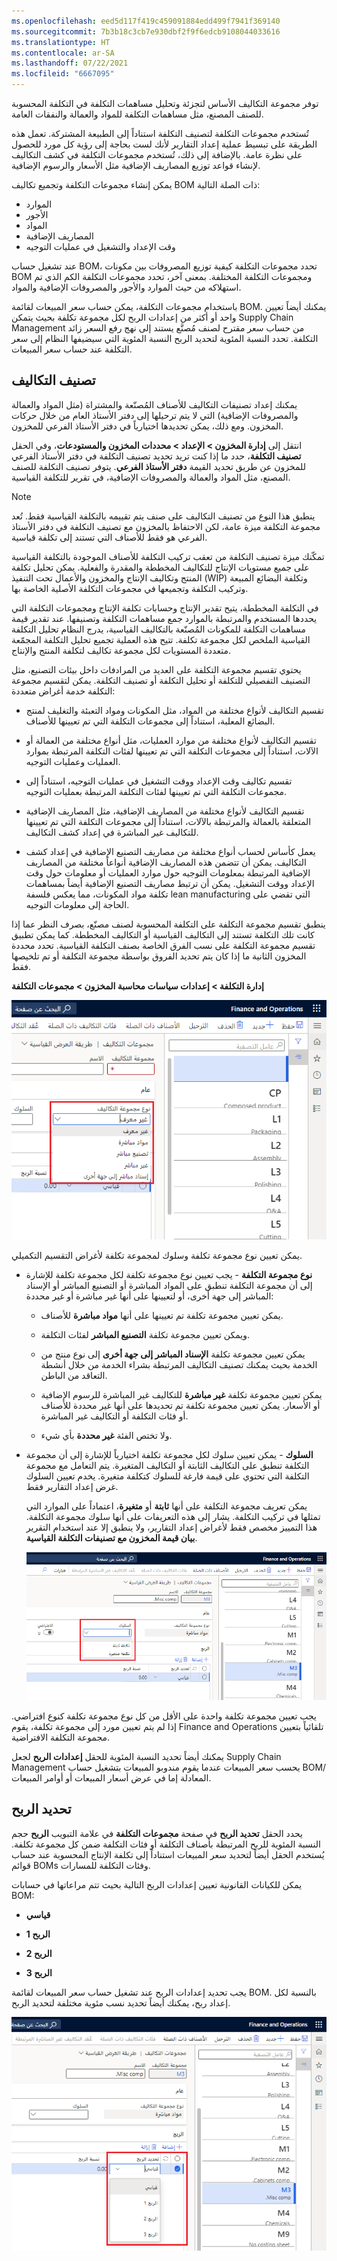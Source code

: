 ```yaml
---
ms.openlocfilehash: eed5d117f419c459091884edd499f7941f369140
ms.sourcegitcommit: 7b3b18c3cb7e930dbf2f9f6edcb9108044033616
ms.translationtype: HT
ms.contentlocale: ar-SA
ms.lasthandoff: 07/22/2021
ms.locfileid: "6667095"
---
```


توفر مجموعة التكاليف الأساس لتجزئة وتحليل مساهمات التكلفة في التكلفة المحسوبة للصنف المصنع، مثل مساهمات التكلفة للمواد والعمالة والنفقات العامة.

تُستخدم مجموعات التكلفة لتصنيف التكلفة استناداً إلى الطبيعة المشتركة.
تعمل هذه الطريقة على تبسيط عملية إعداد التقارير لأنك لست بحاجة إلى رؤية كل مورد للحصول على نظرة عامة. بالإضافة إلى ذلك، تُستخدم مجموعات التكلفة في كشف التكاليف لإنشاء قواعد توزيع المصاريف الإضافية مثل الأسعار والرسوم الإضافية.

يمكن إنشاء مجموعات التكلفة وتجميع تكاليف BOM ذات الصلة التالية:

-   الموارد
-   الأجور
-   المواد
-   المصاريف الإضافية
-   وقت الإعداد والتشغيل في عمليات التوجيه

عند تشغيل حساب BOM، تحدد مجموعات التكلفة كيفية توزيع المصروفات بين مكونات BOM ومجموعات التكلفة المختلفة. بمعنى آخر، تحدد مجموعات التكلفة الكم الذي تم استهلاكه من حيث الموارد والأجور والمصروفات الإضافية والمواد.

باستخدام مجموعات التكلفة، يمكن حساب سعر المبيعات لقائمة BOM. يمكنك أيضاً تعيين واحد أو أكثر من إعدادات الربح لكل مجموعة تكلفة بحيث يتمكن Supply Chain Management من حساب سعر مقترح لصنف مُصنَّع يستند إلى نهج رفع السعر زائد التكلفة. تحدد النسبة المئوية لتحديد الربح النسبة المئوية التي سيضيفها النظام إلى سعر التكلفة عند حساب سعر المبيعات.

## <a name="cost-breakdown"></a>تصنيف التكاليف

يمكنك إعداد تصنيفات التكاليف للأصناف المُصنّعة والمشتراة (مثل المواد والعمالة والمصروفات الإضافية) التي لا يتم ترحيلها إلى دفتر الأستاذ العام من خلال حركات المخزون. ومع ذلك، يمكن تحديدها اختيارياً في دفتر الأستاذ الفرعي للمخزون.

انتقل إلى **إدارة المخزون > الإعداد > محددات المخزون والمستودعات**، وفي الحقل **تصنيف التكلفة**، حدد ما إذا كنت تريد تحديد تصنيف التكلفة في دفتر الأستاذ الفرعي للمخزون عن طريق تحديد القيمة **دفتر الأستاذ الفرعي**. يتوفر تصنيف التكلفة للصنف المصنع، مثل المواد والعمالة والمصروفات الإضافية، في تقرير للتكلفة القياسية.

> [!Note] 
> ينطبق هذا النوع من تصنيف التكاليف على صنف يتم تقييمه بالتكلفة القياسية فقط. تُعد مجموعة التكلفة ميزة عامة، لكن الاحتفاظ بالمخزون مع تصنيف التكلفة في دفتر الأستاذ الفرعي هو فقط للأصناف التي تستند إلى تكلفة قياسية.

تمكّنك ميزة تصنيف التكلفة من تعقب تركيب التكلفة للأصناف الموجودة بالتكلفة القياسية على جميع مستويات الإنتاج للتكاليف المخططة والمقدرة والفعلية. يمكن تحليل تكلفة المنتج وتكاليف الإنتاج والمخزون والأعمال تحت التنفيذ (WIP) وتكلفة البضائع المبيعة وتركيب التكلفة وتجميعها في مجموعات التكلفة الأصلية الخاصة بها.

في التكلفة المخططة، يتيح تقدير الإنتاج وحسابات تكلفة الإنتاج ومجموعات التكلفة التي يحددها المستخدم والمرتبطة بالموارد جمع مساهمات التكلفة وتصنيفها. عند تقدير قيمة مساهمات التكلفة للمكونات المُصنّعة بالتكاليف القياسية، يدرج النظام تحليل التكلفة القياسية الملخص لكل مجموعة تكلفة. تتيح هذه العملية تجميع تحليل التكلفة المجمّعة متعددة المستويات لكل مجموعة تكاليف لتكلفة المنتج والإنتاج.

يحتوي تقسيم مجموعة التكلفة على العديد من المرادفات داخل بيئات التصنيع، مثل التصنيف التفصيلي للتكلفة أو تحليل التكلفة أو تصنيف التكلفة. يمكن لتقسيم مجموعة التكلفة خدمة أغراض متعددة:

-   تقسيم التكاليف لأنواع مختلفة من المواد، مثل المكونات ومواد التعبئة والتغليف لمنتج البضائع المعلبة، استناداً إلى مجموعات التكلفة التي تم تعيينها للأصناف.

-   تقسيم التكاليف لأنواع مختلفة من موارد العمليات، مثل أنواع مختلفة من العمالة أو الآلات، استناداً إلى مجموعات التكلفة التي تم تعيينها لفئات التكلفة المرتبطة بموارد العمليات وعمليات التوجيه.

-   تقسيم تكاليف وقت الإعداد ووقت التشغيل في عمليات التوجيه، استناداً إلى مجموعات التكلفة التي تم تعيينها لفئات التكلفة المرتبطة بعمليات التوجيه.

-   تقسيم التكاليف لأنواع مختلفة من المصاريف الإضافية، مثل المصاريف الإضافية المتعلقة بالعمالة والمرتبطة بالآلات، استناداً إلى مجموعات التكلفة التي تم تعيينها للتكاليف غير المباشرة في إعداد كشف التكاليف.

-   يعمل كأساس لحساب أنواع مختلفة من مصاريف التصنيع الإضافية في إعداد كشف التكاليف. يمكن أن تتضمن هذه المصاريف الإضافية أنواعاً مختلفة من المصاريف الإضافية المرتبطة بمعلومات التوجيه حول موارد العمليات أو معلومات حول وقت الإعداد ووقت التشغيل. يمكن أن ترتبط مصاريف التصنيع الإضافية أيضاً بمساهمات تكلفة مواد المكونات، مما يعكس فلسفة lean manufacturing التي تقضي على الحاجة إلى معلومات التوجيه.

ينطبق تقسيم مجموعة التكلفة على التكلفة المحسوبة لصنف مصنّع، بصرف النظر عما إذا كانت تلك التكلفة تستند إلى التكاليف القياسية أو التكاليف المخططة. كما يمكن تطبيق تقسيم مجموعة التكلفة على نسب الفرق الخاصة بصنف التكلفة القياسية. تحدد محددة المخزون الثانية ما إذا كان يتم تحديد الفروق بواسطة مجموعة التكلفة أو تم تلخيصها فقط.

**إدارة التكلفة > إعدادات سياسات محاسبة المخزون > مجموعات التكلفة**

![لقطة شاشة للقائمة المنسدلة لنوع مجموعة التكلفة.](../media/cost-group-types.png) 

يمكن تعيين نوع مجموعة تكلفة وسلوك لمجموعة تكلفة لأغراض التقسيم التكميلي.

-   **نوع مجموعة التكلفة** - يجب تعيين نوع مجموعة تكلفة لكل مجموعة تكلفة للإشارة إلى أن مجموعة التكلفة تنطبق على المواد المباشرة أو التصنيع المباشر أو الإسناد المباشر إلى جهة أخرى، أو لتعيينها على أنها غير مباشرة أو غير محددة:

    -   يمكن تعيين مجموعة تكلفة تم تعيينها على أنها **مواد مباشرة** للأصناف.

    -   ويمكن تعيين مجموعة تكلفة **التصنيع المباشر** لفئات التكلفة.

    -   يمكن تعيين مجموعة تكلفة **الإسناد المباشر إلى جهة أخرى** إلى نوع منتج من الخدمة بحيث يمكنك تصنيف التكاليف المرتبطة بشراء الخدمة من خلال أنشطة التعاقد من الباطن.

    -   يمكن تعيين مجموعة تكلفة **غير مباشرة** للتكاليف غير المباشرة للرسوم الإضافية أو الأسعار. يمكن تعيين مجموعة تكلفة تم تحديدها على أنها غير محددة للأصناف أو فئات التكلفة أو التكاليف غير المباشرة.

    -   ولا تختص الفئة **غير محددة** بأي شيء.

-   **السلوك** - يمكن تعيين سلوك لكل مجموعة تكلفة اختيارياً للإشارة إلى أن مجموعة التكلفة تنطبق على التكاليف الثابتة أو التكاليف المتغيرة. يتم التعامل مع مجموعة التكلفة التي تحتوي على قيمة فارغة للسلوك كتكلفة متغيرة. يخدم تعيين السلوك غرض إعداد التقارير فقط.

    يمكن تعريف مجموعة التكلفة على أنها **ثابتة** أو **متغيرة**، اعتماداً على الموارد التي تمثلها في تركيب التكلفة. يشار إلى هذه التعريفات على أنها سلوك مجموعة التكلفة. هذا التمييز مخصص فقط لأغراض إعداد التقارير، ولا ينطبق إلا عند استخدام التقرير **بيان قيمة المخزون مع تصنيفات التكلفة القياسية**.

    ![لقطة شاشة لصفحة مجموعات التكلفة مع تحديد القائمة المنسدلة "السلوك".](../media/behavior-1.png) 

يجب تعيين مجموعة تكلفة واحدة على الأقل من كل نوع مجموعة تكلفة كنوع افتراضي. إذا لم يتم تعيين مورد إلى مجموعة تكلفة، يقوم Finance and Operations تلقائياً بتعيين مجموعة التكلفة الافتراضية.

يمكنك أيضاً تحديد النسبة المئوية للحقل **إعدادات الربح** لجعل Supply Chain Management يحسب سعر المبيعات عندما يقوم مندوبو المبيعات بتشغيل حساب BOM/ المعادلة إما في عرض أسعار المبيعات أو أوامر المبيعات.

## <a name="profit-setting"></a>تحديد الربح

يحدد الحقل **تحديد الربح** في صفحة **مجموعات التكلفة** في علامة التبويب **الربح** حجم النسبة المئوية للربح المرتبطة بأصناف التكلفة أو فئات التكلفة ضمن كل مجموعة تكلفة. يُستخدم الحقل أيضاً لتحديد سعر المبيعات استناداً إلى تكلفة الإنتاج المحسوبة عند حساب قوائم BOMs وفئات التكلفة للمسارات.

يمكن للكيانات القانونية تعيين إعدادات الربح التالية بحيث تتم مراعاتها في حسابات BOM:

-   **قياسي**

-   **الربح 1**

-   **الربح 2**

-   **الربح 3**

يجب تحديد إعدادات الربح عند تشغيل حساب سعر المبيعات لقائمة BOM. بالنسبة لكل إعداد ربح، يمكنك أيضاً تحديد نسب مئوية مختلفة لتحديد الربح.

![لقطة شاشة لصفحة مجموعات التكلفة مع تحديد القائمة المنسدلة "تحديد الربح".](../media/profit-settings.png)

